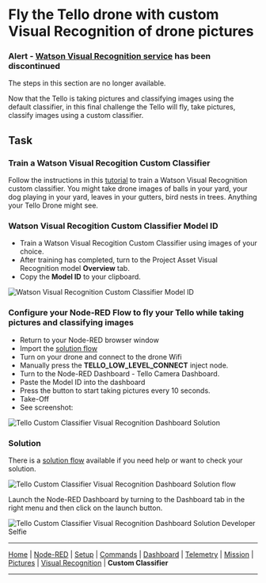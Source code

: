 # Fly the Tello drone with custom Visual Recognition of drone pictures

### Alert - **[Watson Visual Recognition service](https://cloud.ibm.com/docs/visual-recognition?topic=visual-recognition-index) has been discontinued**
The steps in this section are no longer available.

Now that the Tello is taking pictures and classifying images using the default classifier, in this final challenge the Tello will fly, take pictures, classify images using a custom classifier.

## Task

### Train a Watson Visual Recogition Custom Classifier

Follow the instructions in this [tutorial](https://developer.ibm.com/tutorials/detect-wildfire-damaged-homes-using-drone-images-watson-visual-recognition/) to train a Watson Visual Recognition custom classifier.  You might take drone images of balls in your yard, your dog playing in your yard, leaves in your gutters, bird nests in trees.  Anything your Tello Drone might see.

### Watson Visual Recogition Custom Classifier Model ID

- Train a Watson Visual Recogition Custom Classifier using images of your choice.
- After training has completed, turn to the Project Asset Visual Recognition model **Overview** tab.
- Copy the **Model ID** to your clipboard.


![Watson Visual Recognition Custom Classifier Model ID](/docs/screenshots/WatsonStudioVisualRecognitionCustomClassifier.png?raw=true "Watson Visual Recognition Custom Classifier")

### Configure your Node-RED Flow to fly your Tello while taking pictures and classifying images

- Return to your Node-RED browser window
- Import the [solution flow](/flows/solutions/part9_solution.json)
- Turn on your drone and connect to the drone Wifi
- Manually press the **TELLO_LOW_LEVEL_CONNECT** inject node.
- Turn to the Node-RED Dashboard - Tello Camera Dashboard.
- Paste the Model ID into the dashboard
- Press the button to start taking pictures every 10 seconds.
- Take-Off
- See screenshot:

![Tello Custom Classifier Visual Recognition Dashboard Solution](/docs/screenshots/NodeRED-Tello-CustomClassifierVisualRecognition-Dashboard.png?raw=true "Tello Custom Classifier Visual Recognition Dashboard Solution")

### Solution

There is a [solution flow](/flows/solutions/part9_solution.json) available if you need help or want to check your solution.

![Tello Custom Classifier Visual Recognition Dashboard Solution flow](/docs/screenshots/NodeRED-Tello-CustomClassifierVisualRecognition-Solution-flow.png?raw=true "Tello Custom Classifier Visual Recognition Dashboard Solution flow")

Launch the Node-RED Dashboard by turning to the Dashboard tab in the right menu and then click on the launch button.

![Tello Custom Classifier Visual Recognition Dashboard Solution Developer Selfie](/docs/screenshots/NodeRED-Tello-DeveloperSelfie.png?raw=true "Tello Custom Classifier Visual Recognition Dashboard Solution")

---

[Home](/README.md) | [Node-RED](/docs/PART1.md) | [Setup](/docs/PART2.md) | [Commands](/docs/PART3.md) | [Dashboard](/docs/PART4.md) | [Telemetry](/docs/PART5.md) | [Mission](/docs/PART6.md) | [Pictures](/docs/PART7.md) | [Visual Recognition](/docs/PART8.md) | **Custom Classifier**

---
